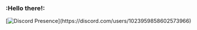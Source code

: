 ### :Hello there!:

[![Discord Presence](https://lanyard.cnrad.dev/api/1023959858602573966?idleMessage=Maxxin'%20and%20relaxin')](https://discord.com/users/1023959858602573966)
